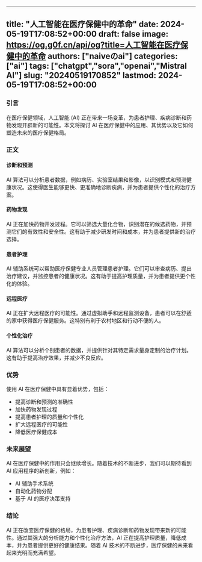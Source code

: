 
---
title: "人工智能在医疗保健中的革命"
date: 2024-05-19T17:08:52+00:00
draft: false
image: https://og.g0f.cn/api/og?title=人工智能在医疗保健中的革命
authors: ["naiveのai"]
categories: ["ai"]
tags: ["chatgpt","sora","openai","Mistral AI"]
slug: "20240519170852"
lastmod: 2024-05-19T17:08:52+00:00
---
### 引言

在医疗保健领域，人工智能 (AI) 正在带来一场变革，为患者护理、疾病诊断和药物发现开辟新的可能性。本文将探讨 AI 在医疗保健中的应用、其优势以及它如何塑造未来的医疗保健格局。

### 正文

#### 诊断和预测

AI 算法可以分析患者数据，例如病历、实验室结果和影像，以识别模式和预测健康状况。这使得医生能够更快、更准确地诊断疾病，并为患者提供个性化的治疗方案。

#### 药物发现

AI 正在加快药物开发过程。它可以筛选大量化合物，识别潜在的候选药物，并预测它们的有效性和安全性。这有助于减少研发时间和成本，并为患者提供新的治疗选择。

#### 患者护理

AI 辅助系统可以帮助医疗保健专业人员管理患者护理。它们可以审查病历、提出治疗建议，并监控患者的健康状况。这有助于提高护理质量，并为患者提供更个性化的体验。

#### 远程医疗

AI 正在扩大远程医疗的可能性。通过虚拟助手和远程监测设备，患者可以在舒适的家中获得医疗保健服务。这特别有利于农村地区和行动不便的人。

#### 个性化治疗

AI 算法可以分析个别患者的数据，并提供针对其特定需求量身定制的治疗计划。这有助于提高治疗效果，并减少不良反应。

### 优势

使用 AI 在医疗保健中具有显着优势，包括：

- 提高诊断和预测的准确性
- 加快药物发现过程
- 提高患者护理的质量和个性化
- 扩大远程医疗的可能性
- 降低医疗保健成本

### 未来展望

AI 在医疗保健中的作用只会继续增长。随着技术的不断进步，我们可以期待看到 AI 应用程序的新创新，例如：

- AI 辅助手术系统
- 自动化药物分配
- 基于 AI 的医疗决策支持

### 结论

AI 正在改变医疗保健的格局，为患者护理、疾病诊断和药物发现带来新的可能性。通过其强大的分析能力和个性化治疗方法，AI 正在提高护理质量，降低成本，并为患者提供更好的健康结果。随着 AI 技术的不断进步，医疗保健的未来看起来光明而充满希望。